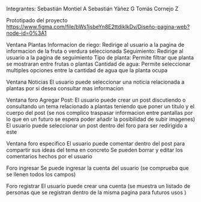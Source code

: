 Integrantes:
Sebastián Montiel A
Sebastián Yáñez G
Tomás Cornejo Z

Prototipado del proyecto
https://www.figma.com/file/bWs1jsbeYn8E2ttdiklkDv/Diseño-pagina-web?node-id=0%3A1

Ventana Plantas
    Informacion de riego: Redirige al usuario a la pagina de informacion de la fruta o verdura seleccionada
    Seguimiento: Redirige al usuario a la pagina de seguimiento
    Tipo de planta: Permite filtrar que planta se mostraran entre frutas o plantas 
    Cantidad de agua: Permite seleccionar multiples opciones entre la cantidad de agua que la planta ocupa

Ventana Noticias
    El usuario puede seleccionar una noticia relacionada a plantas por si desea consultar mas informacion

Ventana foro
    Agregar Post: El usuario puede crear un post discutiendo o consultando un tema relacionado a plantas teniendo que poner un
    titulo y el cuerpo del post (se nos complico traspasar informacion entre pantallas por lo que en un futuro se espera poder añadir la posibilidad de subir imagenes)
    El usuario puede seleccionar un post dentro del foro para ser redirigido a este

Ventana foro especifico
    El usuario puede comentar dentro del post para compartir sus ideas del tema en concreto
    Se pueden borrar y editar los comentarios hechos por el usuario

Foro ingresar
    Se puede ingresar la cuenta del usuario (se comprueba que se llenen todos los campos)

Foro registrar
    El usuario puede crear una cuenta (se muestra un listado de personas que se registran dentro de la misma pagina para futuros usos )

